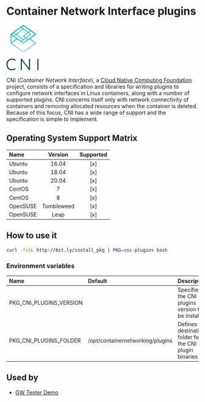 # Container Network Interface plugins

![Logo](../../docs/img/cni-plugins.png)

CNI (_Container Network Interface_), a [Cloud Native Computing Foundation](https://cncf.io)
project, consists of a specification and libraries for writing plugins
to configure network interfaces in Linux containers, along with a
number of supported plugins. CNI concerns itself only with network
connectivity of containers and removing allocated resources when the
container is deleted. Because of this focus, CNI has a wide range of
support and the specification is simple to implement.

## Operating System Support Matrix

| Name       | Version    | Supported |
|:-----------|:----------:|:---------:|
| Ubuntu     | 16.04      | [x]       |
| Ubuntu     | 18.04      | [x]       |
| Ubuntu     | 20.04      | [x]       |
| CentOS     | 7          | [x]       |
| CentOS     | 8          | [x]       |
| OpenSUSE   | Tumbleweed | [x]       |
| OpenSUSE   | Leap       | [x]       |

## How to use it

```bash
curl -fsSL http://bit.ly/install_pkg | PKG=cni-plugins bash
```
### Environment variables

| Name                    | Default                          | Description                                                |
|:------------------------|:---------------------------------|:-----------------------------------------------------------|
| PKG_CNI_PLUGINS_VERSION |                                  | Specifies the CNI plugins version to be installed          |
| PKG_CNI_PLUGINS_FOLDER  | /opt/containernetworking/plugins | Defines the destination folder for the CNI plugin binaries |

## Used by

- [GW Tester Demo](https://github.com/electrocucaracha/gw-tester/)
